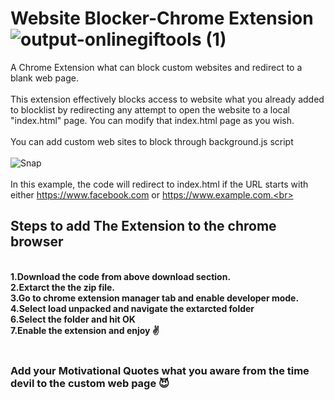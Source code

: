 # Website Blocker-Chrome Extension      ![output-onlinegiftools (1)](https://github.com/Ravindu-X/Website-Blocker-Chrome-Extension/assets/169304353/4abb6aac-7beb-4cb3-8385-72a50288e55c ) 

A Chrome Extension what can block custom websites and redirect to a blank web page.
<br>
<br>
This extension effectively blocks access to website what you already added to blocklist by redirecting any attempt to open the website to a local "index.html" page. You can modify that index.html page as you wish.<br><br>
You can add custom web sites to block through background.js script <br><br>
![Snap](https://github.com/Ravindu-X/Website-Blocker-Chrome-Extension/assets/169304353/7cd1277b-a3c2-490e-b343-a9913da61138)<br><br>
In this example, the code will redirect to index.html if the URL starts with either https://www.facebook.com or https://www.example.com.<br><br>
<h2>Steps to add The Extension to the chrome browser</h2><br>
<b>1.Download the code from above download section.<br>
2.Extarct the the zip file.<br>
3.Go to chrome extension manager tab and enable developer mode.<br>
4.Select load unpacked and navigate the extarcted folder <br>
6.Select the folder and hit OK<br>
7.Enable the extension and enjoy ✌️ <br><br>

<h3><center></center><b>Add your Motivational Quotes what you aware from the time devil to the custom web page 😈</b></center></h3>
